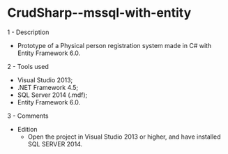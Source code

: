 # CrudSharp--mssql-with-entity

1 - Description

  - Prototype of a Physical person registration system made in C# with Entity Framework 6.0. 

2 - Tools used

  - Visual Studio 2013;
  - .NET Framework 4.5;
  - SQL Server 2014 (.mdf);
  - Entity Framework 6.0. 

3 - Comments

  - Edition
    - Open the project in Visual Studio 2013 or higher, and have installed SQL SERVER 2014.
